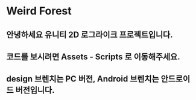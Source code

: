 # Weird Forest

## 안녕하세요 유니티 2D 로그라이크 프로젝트입니다.
## 코드를 보시려면 Assets - Scripts 로 이동해주세요.

## design 브렌치는 PC 버전, Android 브렌치는 안드로이드 버전입니다.
